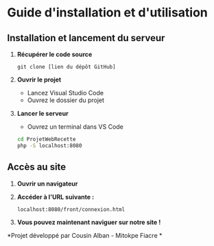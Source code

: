 # Guide d'installation et d'utilisation

## Installation et lancement du serveur

1. **Récupérer le code source**
   ```
   git clone [lien du dépôt GitHub]
   ```

2. **Ouvrir le projet**
   - Lancez Visual Studio Code
   - Ouvrez le dossier du projet

3. **Lancer le serveur**
   - Ouvrez un terminal dans VS Code
   ```bash
   cd ProjetWebRecette
   php -S localhost:8080
   ```

## Accès au site

1. **Ouvrir un navigateur**

2. **Accéder à l'URL suivante :**
   ```
   localhost:8080/front/connexion.html
   ```

3. **Vous pouvez maintenant naviguer sur notre site !**

*Projet développé par Cousin Alban - Mitokpe Fiacre *
